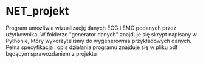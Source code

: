# NET_projekt
Program umozliwia wizualizację danych ECG i EMG podanych przez użytkownika. W folderze "generator danych" znajduje się skrypt napisany w Pythonie, który wykorzytaliśmy 
do wygenerownia przykładowych danych. Pełna specyfikacja i opis działania programu znajduje się w pliku pdf będącym sprawozdaniem z projektu
